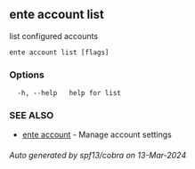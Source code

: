 ## ente account list

list configured accounts

```
ente account list [flags]
```

### Options

```
  -h, --help   help for list
```

### SEE ALSO

* [ente account](ente_account.md)	 - Manage account settings

###### Auto generated by spf13/cobra on 13-Mar-2024
